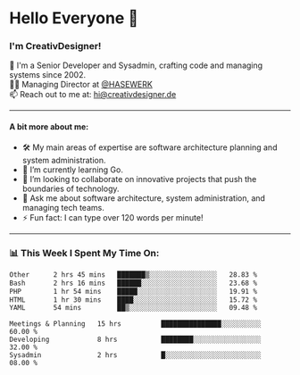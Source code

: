 # Hello Everyone 👋

### I'm CreativDesigner!

🔭 I'm a Senior Developer and Sysadmin, crafting code and managing systems since 2002.  
👨‍💼 Managing Director at [@HASEWERK](https://github.com/HASEWERK)  
📫 Reach out to me at: [hi@creativdesigner.de](mailto:hi@creativdesigner.de)  

---

#### A bit more about me:

- 🛠 My main areas of expertise are software architecture planning and system administration.
- 🌱 I’m currently learning Go.
- 👯 I’m looking to collaborate on innovative projects that push the boundaries of technology.
- 💬 Ask me about software architecture, system administration, and managing tech teams.
- ⚡ Fun fact: I can type over 120 words per minute!  

---

### 📊 **This Week I Spent My Time On:**

<!--START_SECTION:waka-->

```txt
Other      2 hrs 45 mins   ███████▒░░░░░░░░░░░░░░░░░   28.83 %
Bash       2 hrs 16 mins   ██████░░░░░░░░░░░░░░░░░░░   23.68 %
PHP        1 hr 54 mins    █████░░░░░░░░░░░░░░░░░░░░   19.91 %
HTML       1 hr 30 mins    ████░░░░░░░░░░░░░░░░░░░░░   15.72 %
YAML       54 mins         ██▒░░░░░░░░░░░░░░░░░░░░░░   09.48 %
```

<!--END_SECTION:waka-->

```text
Meetings & Planning   15 hrs          ███████████████░░░░░░░░░░   60.00 % 
Developing            8 hrs           ████████░░░░░░░░░░░░░░░░░   32.00 % 
Sysadmin              2 hrs           █░░░░░░░░░░░░░░░░░░░░░░░░   08.00 %

